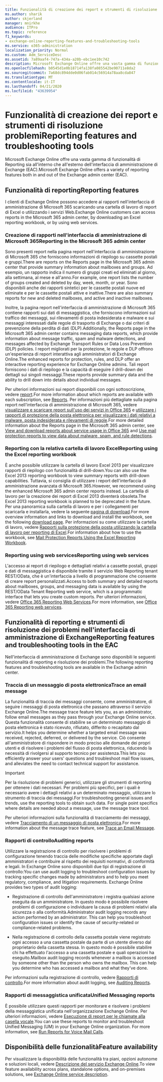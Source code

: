 ```yaml
---
title: Funzionalità di creazione dei report e strumenti di risoluzione problemi
ms.author: sharik
author: skjerland
manager: mnirkhe
audience: ITPro
ms.topic: reference
f1_keywords:
- exchange-online-reporting-features-and-troubleshooting-tools
ms.service: o365-administration
localization_priority: Normal
ms.custom: Adm_ServiceDesc
ms.assetid: 7a89aaf4-747a-434a-a20b-ebc1ee10c742
description: Microsoft Exchange Online offre una vasta gamma di funzionalità di Reporting sia all'interno che all'esterno dell'interfaccia di amministrazione di Exchange (EAC).
ms.openlocfilehash: b0545d1e0b18714fa138fa085542be90711e8da2
ms.sourcegitcommit: 7a68dc894dde0d06fab014c56914a78aa8cda847
ms.translationtype: MT
ms.contentlocale: it-IT
ms.lasthandoff: 04/21/2020
ms.locfileid: "43639954"
---
```

# <a name="reporting-features-and-troubleshooting-tools"></a><span data-ttu-id="fbe7c-103">Funzionalità di creazione dei report e strumenti di risoluzione problemi</span><span class="sxs-lookup"><span data-stu-id="fbe7c-103">Reporting features and troubleshooting tools</span></span>

<span data-ttu-id="fbe7c-104">Microsoft Exchange Online offre una vasta gamma di funzionalità di Reporting sia all'interno che all'esterno dell'interfaccia di amministrazione di Exchange (EAC).</span><span class="sxs-lookup"><span data-stu-id="fbe7c-104">Microsoft Exchange Online offers a variety of reporting features both in and out of the Exchange admin center (EAC).</span></span>
  
## <a name="reporting-features"></a><span data-ttu-id="fbe7c-105">Funzionalità di reporting</span><span class="sxs-lookup"><span data-stu-id="fbe7c-105">Reporting features</span></span>

<span data-ttu-id="fbe7c-106">I clienti di Exchange Online possono accedere ai rapporti nell'interfaccia di amministrazione di Microsoft 365 scaricando una cartella di lavoro di report di Excel o utilizzando i servizi Web.</span><span class="sxs-lookup"><span data-stu-id="fbe7c-106">Exchange Online customers can access reports in the Microsoft 365 admin center, by downloading an Excel reporting workbook, or by using web services.</span></span>
  
### <a name="reporting-in-the-microsoft-365-admin-center"></a><span data-ttu-id="fbe7c-107">Creazione di rapporti nell'interfaccia di amministrazione di Microsoft 365</span><span class="sxs-lookup"><span data-stu-id="fbe7c-107">Reporting in the Microsoft 365 admin center</span></span>

<span data-ttu-id="fbe7c-108">Sono presenti report nella pagina report nell'interfaccia di amministrazione di Microsoft 365 che forniscono informazioni di riepilogo su cassette postali e gruppi.</span><span class="sxs-lookup"><span data-stu-id="fbe7c-108">There are reports on the Reports page in the Microsoft 365 admin center that provide summary information about mailboxes and groups.</span></span> <span data-ttu-id="fbe7c-109">Ad esempio, un rapporto indica il numero di gruppi creati ed eliminati al giorno, alla settimana, al mese e all'anno.</span><span class="sxs-lookup"><span data-stu-id="fbe7c-109">For example, one report lists the number of groups created and deleted by day, week, month, or year.</span></span> <span data-ttu-id="fbe7c-110">Sono disponibili anche dei rapporti sintetici per le cassette postali nuove ed eliminate e per le cassette postali attive e inattive.</span><span class="sxs-lookup"><span data-stu-id="fbe7c-110">There are also summary reports for new and deleted mailboxes, and active and inactive mailboxes.</span></span> 
  
<span data-ttu-id="fbe7c-111">Inoltre, la pagina report nell'interfaccia di amministrazione di Microsoft 365 contiene rapporti sui dati di messaggistica, che forniscono informazioni sul traffico dei messaggi, sui rilevamenti di posta indesiderata e malware e sui messaggi interessati dalle regole di trasporto di Exchange o dai criteri di prevenzione della perdita di dati (DLP).</span><span class="sxs-lookup"><span data-stu-id="fbe7c-111">Additionally, the Reports page in the Microsoft 365 admin center contains messaging data reports, which provide information about message traffic, spam and malware detections, and messages affected by Exchange Transport Rules or Data Loss Prevention (DLP) policies.</span></span> <span data-ttu-id="fbe7c-112">I report migliorati per la protezione, le regole e DLP offrono un'esperienza di report interattiva agli amministratori di Exchange Online.</span><span class="sxs-lookup"><span data-stu-id="fbe7c-112">The enhanced reports for protection, rules, and DLP offer an interactive reporting experience for Exchange Online admins.</span></span> <span data-ttu-id="fbe7c-113">Tali report forniscono i dati di riepilogo e la capacità di eseguire il drill-down dei dettagli sui singoli messaggi.</span><span class="sxs-lookup"><span data-stu-id="fbe7c-113">These reports provide summary data and the ability to drill down into details about individual messages.</span></span>
  
<span data-ttu-id="fbe7c-114">Per ulteriori informazioni sui report disponibili con ogni sottoscrizione, vedere [report](../office-365-platform-service-description/reports.md).</span><span class="sxs-lookup"><span data-stu-id="fbe7c-114">For more information about which reports are available with each subscription, see [Reports](../office-365-platform-service-description/reports.md).</span></span> <span data-ttu-id="fbe7c-115">Per informazioni più dettagliate sulla pagina report nell'interfaccia di amministrazione di Microsoft 365, vedere [visualizzare e scaricare report sull'uso dei servizi in Office 365](https://go.microsoft.com/fwlink/p/?LinkId=401187) e [utilizzare i rapporti di protezione della posta elettronica per visualizzare i dati relativi a malware, posta indesiderata e rilevamenti di regole](https://go.microsoft.com/fwlink/p/?LinkID=401102).</span><span class="sxs-lookup"><span data-stu-id="fbe7c-115">For more detailed information about the Reports page in the Microsoft 365 admin center, see [View and download reports about service usage in Office 365](https://go.microsoft.com/fwlink/p/?LinkId=401187) and [Use mail protection reports to view data about malware, spam, and rule detections](https://go.microsoft.com/fwlink/p/?LinkID=401102).</span></span>
  
### <a name="reporting-using-the-excel-reporting-workbook"></a><span data-ttu-id="fbe7c-116">Reporting con la relativa cartella di lavoro Excel</span><span class="sxs-lookup"><span data-stu-id="fbe7c-116">Reporting using the Excel reporting workbook</span></span>

<span data-ttu-id="fbe7c-117">È anche possibile utilizzare la cartella di lavoro Excel 2013 per visualizzare rapporti di riepilogo con funzionalità di drill-down.</span><span class="sxs-lookup"><span data-stu-id="fbe7c-117">You can also use the Excel 2013 reporting workbook to view summary reports with drill-down capabilities.</span></span> <span data-ttu-id="fbe7c-118">Tuttavia, si consiglia di utilizzare i report dell'interfaccia di amministrazione avanzata di Microsoft 365.</span><span class="sxs-lookup"><span data-stu-id="fbe7c-118">However, we recommend using the enhanced Microsoft 365 admin center reports instead.</span></span> <span data-ttu-id="fbe7c-119">La cartella di lavoro per la creazione dei report di Excel 2013 diventerà obsoleta.</span><span class="sxs-lookup"><span data-stu-id="fbe7c-119">The Excel 2013 reporting workbook is planned to be deprecated in the future.</span></span> <span data-ttu-id="fbe7c-120">Per una panoramica sulla cartella di lavoro e per i collegamenti per scaricarla e installarla, vedere la seguente [pagina di download](https://go.microsoft.com/fwlink/p/?LinkId=271776).</span><span class="sxs-lookup"><span data-stu-id="fbe7c-120">For more overview information and links to download and install the workbook, see the following [download page](https://go.microsoft.com/fwlink/p/?LinkId=271776).</span></span> <span data-ttu-id="fbe7c-121">Per informazioni su come utilizzare la cartella di lavoro, vedere [Rapporti sulla protezione della posta utilizzando la cartella di lavoro per reporting di Excel](https://go.microsoft.com/fwlink/p/?LinkId=285211).</span><span class="sxs-lookup"><span data-stu-id="fbe7c-121">For information about how to use the workbook, see [Mail Protection Reports Using the Excel Reporting Workbook](https://go.microsoft.com/fwlink/p/?LinkId=285211).</span></span> 
  
### <a name="reporting-using-web-services"></a><span data-ttu-id="fbe7c-122">Reporting using web services</span><span class="sxs-lookup"><span data-stu-id="fbe7c-122">Reporting using web services</span></span>

<span data-ttu-id="fbe7c-123">L'accesso ai report di riepilogo e dettagliati relativi a cassette postali, gruppi e dati di messaggistica è disponibile tramite il servizio Web Reporting tenant REST/OData, che è un'interfaccia a livello di programmazione che consente di creare report personalizzati.</span><span class="sxs-lookup"><span data-stu-id="fbe7c-123">Access to both summary and detailed reports about mailboxes, groups, and messaging data is available by using the REST/OData Tenant Reporting web service, which is a programmatic interface that lets you create custom reports.</span></span> <span data-ttu-id="fbe7c-124">Per ulteriori informazioni, vedere [Office 365 Reporting Web Services](https://go.microsoft.com/fwlink/p/?LinkId=287041).</span><span class="sxs-lookup"><span data-stu-id="fbe7c-124">For more information, see [Office 365 Reporting web services](https://go.microsoft.com/fwlink/p/?LinkId=287041).</span></span>
  
## <a name="reporting-features-and-troubleshooting-tools-in-the-eac"></a><span data-ttu-id="fbe7c-125">Funzionalità di reporting e strumenti di risoluzione dei problemi nell'interfaccia di amministrazione di Exchange</span><span class="sxs-lookup"><span data-stu-id="fbe7c-125">Reporting features and troubleshooting tools in the EAC</span></span>

<span data-ttu-id="fbe7c-126">Nell'interfaccia di amministrazione di Exchange sono disponibili le seguenti funzionalità di reporting e risoluzione dei problemi.</span><span class="sxs-lookup"><span data-stu-id="fbe7c-126">The following reporting features and troubleshooting tools are available in the Exchange admin center.</span></span>
  
### <a name="trace-an-email-message"></a><span data-ttu-id="fbe7c-127">Traccia di un messaggio di posta elettronica</span><span class="sxs-lookup"><span data-stu-id="fbe7c-127">Trace an email message</span></span>

<span data-ttu-id="fbe7c-128">La funzionalità di traccia dei messaggi consente, come amministratore, di seguire i messaggi di posta elettronica che passano attraverso il servizio Exchange Online.</span><span class="sxs-lookup"><span data-stu-id="fbe7c-128">The message trace feature lets you, as an administrator, follow email messages as they pass through your Exchange Online service.</span></span> <span data-ttu-id="fbe7c-129">Questa funzionalità consente di stabilire se un determinato messaggio di posta elettronica è stato ricevuto, rifiutato, differito o recapitato dal servizio.</span><span class="sxs-lookup"><span data-stu-id="fbe7c-129">It helps you determine whether a targeted email message was received, rejected, deferred, or delivered by the service.</span></span> <span data-ttu-id="fbe7c-130">Ciò consente all'amministratore di rispondere in modo preciso alle domande dei propri utenti e di risolvere i problemi del flusso di posta elettronica, riducendo la necessità di rivolgersi al supporto tecnico per assistenza.</span><span class="sxs-lookup"><span data-stu-id="fbe7c-130">This lets you efficiently answer your users' questions and troubleshoot mail flow issues, and alleviates the need to contact technical support for assistance.</span></span>
  
> [!IMPORTANT]
> <span data-ttu-id="fbe7c-p107">Per la risoluzione di problemi generici, utilizzare gli strumenti di reporting per ottenere i dati necessari. Per problemi più specifici, per i quali è necessario avere i dettagli relativi a un determinato messaggio, utilizzare lo strumento di traccia dei messaggi.</span><span class="sxs-lookup"><span data-stu-id="fbe7c-p107">For troubleshooting general issues and trends, use the reporting tools to obtain such data. For single point specifics where details are needed about a message, use the message trace tool.</span></span> 
  
<span data-ttu-id="fbe7c-133">Per ulteriori informazioni sulla funzionalità di tracciamento dei messaggi, vedere [Tracciamento di un messaggio di posta elettronica](https://go.microsoft.com/fwlink/p/?LinkId=271777).</span><span class="sxs-lookup"><span data-stu-id="fbe7c-133">For more information about the message trace feature, see [Trace an Email Message](https://go.microsoft.com/fwlink/p/?LinkId=271777).</span></span>
  
### <a name="auditing-reports"></a><span data-ttu-id="fbe7c-134">Rapporti di controllo</span><span class="sxs-lookup"><span data-stu-id="fbe7c-134">Auditing reports</span></span>

<span data-ttu-id="fbe7c-p108">Utilizzare la registrazione di controllo per risolvere i problemi di configurazione tenendo traccia delle modifiche specifiche apportate dagli amministratori e contribuire al rispetto dei requisiti normativi, di conformità e legali. In Exchange Online sono disponibili due tipi di registrazione di controllo:</span><span class="sxs-lookup"><span data-stu-id="fbe7c-p108">You can use audit logging to troubleshoot configuration issues by tracking specific changes made by administrators and to help you meet regulatory, compliance, and litigation requirements. Exchange Online provides two types of audit logging:</span></span>
  
- <span data-ttu-id="fbe7c-p109">Registrazione di controllo dell'amministratore i registra qualsiasi azione eseguita da un amministratore. In questo modo è possibile risolvere problemi di configurazione o individuare la causa di problemi relativi alla sicurezza o alla conformità.</span><span class="sxs-lookup"><span data-stu-id="fbe7c-p109">Administrator audit logging records any action performed by an administrator. This can help you troubleshoot configuration issues or identify the cause of security-related or compliance-related problems.</span></span> 
    
- <span data-ttu-id="fbe7c-p110">Nella registrazione di controllo della cassetta postale viene registrato ogni accesso a una cassetta postale da parte di un utente diverso dal proprietario della cassetta stessa. In questo modo è possibile stabilire chi ha effettuato l'accesso a una cassetta postale e quali operazioni ha eseguito.</span><span class="sxs-lookup"><span data-stu-id="fbe7c-p110">Mailbox audit logging records whenever a mailbox is accessed by someone other than the person who owns the mailbox. This can help you determine who has accessed a mailbox and what they've done.</span></span> 
    
<span data-ttu-id="fbe7c-141">Per informazioni sulla registrazione di controllo, vedere [Rapporti di controllo](https://go.microsoft.com/fwlink/p/?LinkId=271779).</span><span class="sxs-lookup"><span data-stu-id="fbe7c-141">For more information about audit logging, see [Auditing Reports](https://go.microsoft.com/fwlink/p/?LinkId=271779).</span></span>
  
### <a name="unified-messaging-reports"></a><span data-ttu-id="fbe7c-142">Rapporti di messaggistica unificata</span><span class="sxs-lookup"><span data-stu-id="fbe7c-142">Unified Messaging reports</span></span>

<span data-ttu-id="fbe7c-p111">È possibile utilizzare questi rapporti per monitorare e risolvere i problemi della messaggistica unificata nell'organizzazione Exchange Online. Per ulteriori informazioni, vedere [Esecuzione di report per le chiamate alla casella vocale](https://go.microsoft.com/fwlink/p/?LinkId=287042).</span><span class="sxs-lookup"><span data-stu-id="fbe7c-p111">You can use these reports to monitor and troubleshoot Unified Messaging (UM) in your Exchange Online organization. For more information, see [Run Reports for Voice Mail Calls](https://go.microsoft.com/fwlink/p/?LinkId=287042).</span></span>
  
## <a name="feature-availability"></a><span data-ttu-id="fbe7c-145">Disponibilità delle funzionalità</span><span class="sxs-lookup"><span data-stu-id="fbe7c-145">Feature availability</span></span>

<span data-ttu-id="fbe7c-146">Per visualizzare la disponibilità delle funzionalità tra piani, opzioni autonome e soluzioni locali, vedere [Descrizione del servizio Exchange Online](exchange-online-service-description.md).</span><span class="sxs-lookup"><span data-stu-id="fbe7c-146">To view feature availability across plans, standalone options, and on-premises solutions, see [Exchange Online service description](exchange-online-service-description.md).</span></span>
  

